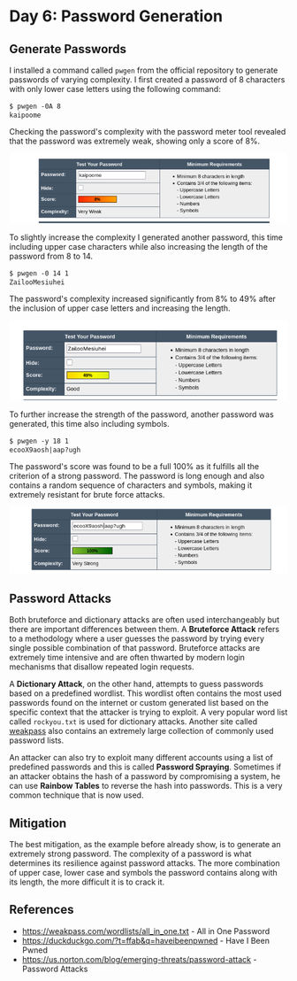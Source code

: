 # Day 6: Password Generation 

## Generate Passwords 

I installed a command called ```pwgen``` from the official repository to generate passwords of varying complexity. I first created a password of 8 characters with only lower case letters using the following command: 

```
$ pwgen -0A 8  
kaipoome
```

Checking the password's complexity with the password meter tool revealed that the password was extremely weak, showing only a score of 8%. 

![password_1.png](./screenshots/password_1.png)

To slightly increase the complexity I generated another password, this time including upper case characters while also increasing the length of the password from 8 to 14. 

```
$ pwgen -0 14 1 
ZailooMesiuhei
```

The password's complexity increased significantly from 8% to 49% after the inclusion of upper case letters and increasing the length. 

![password_2.png](./screenshots/password_2.png)

To further increase the strength of the password, another password was generated, this time also including symbols. 

```
$ pwgen -y 18 1
ecooX9aosh|aap?ugh

```
The password's score was found to be a full 100% as it fulfills all the criterion of a strong password. The password is long enough and also contains a random sequence of characters and symbols, making it extremely resistant for brute force attacks. 


![password_3.png](./screenshots/password_3.png)

## Password Attacks 

Both bruteforce and dictionary attacks are often used interchangeably but there are important differences between them. A **Bruteforce Attack** refers to a methodology where a user guesses the password by trying every single possible combination of that password. Bruteforce attacks are extremely time intensive and are often thwarted by modern login mechanisms that disallow repeated login requests. 

A **Dictionary Attack**, on the other hand, attempts to guess passwords based on a predefined wordlist. This wordlist often contains the most used passwords found on the internet or custom generated list based on the specific context that the attacker is trying to exploit. A very popular word list called ```rockyou.txt``` is used for dictionary attacks. Another site called [weakpass](https://weakpass.com/wordlists/all_in_one.txt) also contains an extremely large collection of commonly used password lists. 

An attacker can also try to exploit many different accounts using a list of predefined passwords and this is called **Password Spraying**. Sometimes if an attacker obtains the hash of a password by compromising a system, he can use **Rainbow Tables** to reverse the hash into passwords. This is a very common technique that is now used. 


## Mitigation 

The best mitigation, as the example before already show, is to generate an extremely strong password. The complexity of a password is what determines its resilience against password attacks. The more combination of upper case, lower case and symbols the password contains along with its length, the more difficult it is to crack it. 


## References 

- https://weakpass.com/wordlists/all_in_one.txt - All in One Password 
- https://duckduckgo.com/?t=ffab&q=haveibeenpwned - Have I Been Pwned
- https://us.norton.com/blog/emerging-threats/password-attack - Password Attacks 




